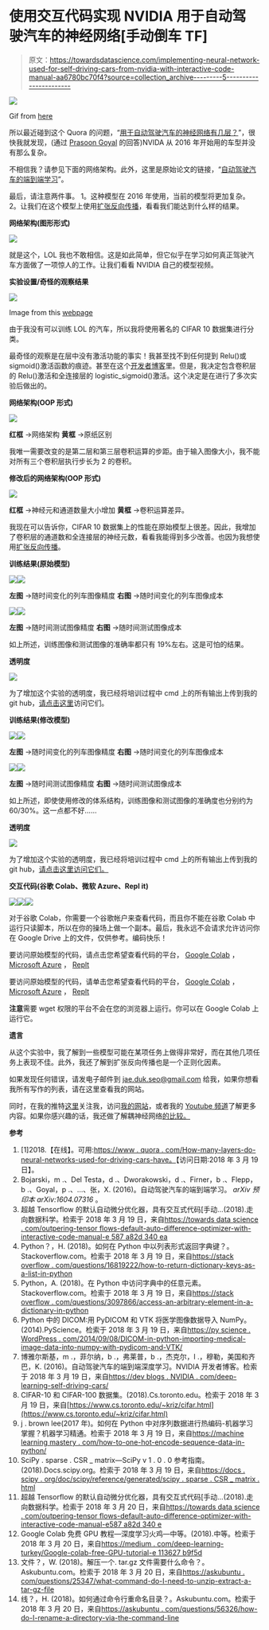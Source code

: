 # 使用交互代码实现 NVIDIA 用于自动驾驶汽车的神经网络[手动倒车 TF]

> 原文：<https://towardsdatascience.com/implementing-neural-network-used-for-self-driving-cars-from-nvidia-with-interactive-code-manual-aa6780bc70f4?source=collection_archive---------5----------------------->

![](img/59e7bf0893b25251d51a0ada708a8f07.png)

Gif from [here](https://giphy.com/gifs/producthunt-self-driving-cars-autonomous-product-hunt-3oEjHZ0YoZeHila4qA/download)

所以最近碰到这个 Quora 的问题，“[用于自动驾驶汽车的神经网络有几层？](https://www.quora.com/How-many-layers-do-neural-networks-used-for-self-driving-cars-have)”，很快我就发现，(通过 [Prasoon Goyal](https://www.quora.com/profile/Prasoon-Goyal) 的回答)NVIDA 从 2016 年开始用的车型并没有那么复杂。

不相信我？请参见下面的网络架构。此外，这里是原始论文的链接，“[自动驾驶汽车的端到端学习](https://arxiv.org/abs/1604.07316)”。

最后，请注意两件事。
1。这种模型在 2016 年使用，当前的模型将更加复杂。
2。让我们在这个模型上使用[扩张反向传播](/outperforming-tensorflows-default-auto-differentiation-optimizers-with-interactive-code-manual-e587a82d340e)，看看我们能达到什么样的结果。

**网络架构(图形形式)**

![](img/e61a61d99e2d1a81d0be5e7aef367d85.png)

就是这个，LOL 我也不敢相信。这是如此简单，但它似乎在学习如何真正驾驶汽车方面做了一项惊人的工作。让我们看看 NVIDIA 自己的模型视频。

**实验设置/奇怪的观察结果**

![](img/e33e114b1251a33c8649f818769beb96.png)

Image from this [webpage](https://www.cs.toronto.edu/~kriz/cifar.html)

由于我没有可以训练 LOL 的汽车，所以我将使用著名的 CIFAR 10 数据集进行分类。

最奇怪的观察是在层中没有激活功能的事实！我甚至找不到任何提到 Relu()或 sigmoid()激活函数的痕迹。甚至在这个[开发者博客](https://devblogs.nvidia.com/deep-learning-self-driving-cars/)里。但是，我决定包含卷积层的 Relu()激活和全连接层的 logistic_sigmoid()激活。这个决定是在进行了多次实验后做出的。

**网络架构(OOP 形式)**

![](img/c3c0c1ea97bf9cf24fdf88cae62cfb17.png)

**红框** →网络架构
**黄框** →原纸区别

我唯一需要改变的是第二层和第三层卷积运算的步距。由于输入图像大小，我不能对所有三个卷积层执行步长为 2 的卷积。

**修改后的网络架构(OOP 形式)**

![](img/7a9c7180e981571954abce7c750dea92.png)

**红框** →神经元和通道数量大小增加
**黄框** →卷积运算差异。

我现在可以告诉你，CIFAR 10 数据集上的性能在原始模型上很差。因此，我增加了卷积层的通道数和全连接层的神经元数，看看我能得到多少改善。也因为我想使用[扩张反向传播](/outperforming-tensorflows-default-auto-differentiation-optimizers-with-interactive-code-manual-e587a82d340e)。

**训练结果(原始模型)**

![](img/5ad3d36111c7805621e4643c01a2aa0b.png)![](img/81a63a5a214716d035a26dc4e59b4653.png)

**左图** →随时间变化的列车图像精度
**右图** →随时间变化的列车图像成本

![](img/119cc20a4080f6186a72509579b12791.png)![](img/bb80135db0312813b56f3a84e2453678.png)

**左图** →随时间测试图像精度
**右图** →随时间测试图像成本

如上所述，训练图像和测试图像的准确率都只有 19%左右。这是可怕的结果。

**透明度**

![](img/a484cd83d104601bb2322e171f487902.png)

为了增加这个实验的透明度，我已经将培训过程中 cmd 上的所有输出上传到我的 git hub，[请点击这里](https://github.com/JaeDukSeo/Only_Numpy_Basic/blob/master/5_Self_driving/original.txt)访问它们。

**训练结果(修改模型)**

![](img/52cca5ba536374c163294c6f5bc64fc1.png)![](img/bf56443a2d7409ae8499e8160e35bfac.png)

**左图** →随时间变化的列车图像精度
**右图** →随时间变化的列车图像成本

![](img/93ce5a650aacd1bb786567c4a615d971.png)![](img/d04315ffb5c8ae2f743b3967fa912483.png)

**左图** →随时间测试图像精度
**右图** →随时间测试图像成本

如上所述，即使使用修改的体系结构，训练图像和测试图像的准确度也分别约为 60/30%。这一点都不好……

**透明度**

![](img/82b1d39b347d5e7c47a6ee624984e32d.png)

为了增加这个实验的透明度，我已经将培训过程中 cmd 上的所有输出上传到我的 git hub，[请点击这里访问它们。](https://github.com/JaeDukSeo/Only_Numpy_Basic/blob/master/5_Self_driving/modified.txt)

**交互代码(谷歌 Colab、微软 Azure、Repl it)**

![](img/afe95aeb83e5d46cd88232eb61bd3f34.png)![](img/4db575171b59cb8cf39d15a34a5ba35e.png)![](img/b891243bfe217e562eb299c5f0cf8b51.png)

对于谷歌 Colab，你需要一个谷歌帐户来查看代码，而且你不能在谷歌 Colab 中运行只读脚本，所以在你的操场上做一个副本。最后，我永远不会请求允许访问你在 Google Drive 上的文件，仅供参考。编码快乐！

要访问原始模型的代码，请点击您希望查看代码的平台， [Google Colab](https://colab.research.google.com/drive/1eBDD7GN2QhT1ycD8MMj-70rnxH--u1nX) ， [Microsoft Azure](https://selfcar-jaedukseo.notebooks.azure.com/nb/notebooks/31.1%20Self%20Driving%20Car%20og.ipynb) ， [Replt](https://repl.it/@Jae_DukDuk/311-Self-Car-og)

要访问原始模型的代码，请单击您希望查看代码的平台， [Google Colab](https://colab.research.google.com/drive/1m3GerjldirZbBPhqJy7VGmW2JHr8TBu5) ， [Microsoft Azure](https://selfcar-jaedukseo.notebooks.azure.com/nb/notebooks/31.2%20Self%20Driving%20Car%20Modified.ipynb) ， [Replt](https://repl.it/@Jae_DukDuk/312-Self-Car-Modified)

**注意**需要 wget 权限的平台不会在您的浏览器上运行。你可以在 Google Colab 上运行它。

**遗言**

从这个实验中，我了解到一些模型可能在某项任务上做得非常好，而在其他几项任务上表现不佳。此外，我还了解到扩张反向传播也是一个正则化因素。

如果发现任何错误，请发电子邮件到 jae.duk.seo@gmail.com 给我，如果你想看我所有写作的列表，请在这里查看我的网站。

同时，在我的推特[这里](https://twitter.com/JaeDukSeo)关注我，访问[我的网站](https://jaedukseo.me/)，或者我的 [Youtube 频道](https://www.youtube.com/c/JaeDukSeo)了解更多内容。如果你感兴趣的话，我还做了解耦神经网络[的比较。](https://becominghuman.ai/only-numpy-implementing-and-comparing-combination-of-google-brains-decoupled-neural-interfaces-6712e758c1af)

**参考**

1.  [1]2018.【在线】。可用:[https://www . quora . com/How-many-layers-do-neural-networks-used-for-driving-cars-have。](https://www.quora.com/How-many-layers-do-neural-networks-used-for-self-driving-cars-have.)【访问日期:2018 年 3 月 19 日】。
2.  Bojarski，m .、Del Testa，d .、Dworakowski，d .、Firner，b .、Flepp，b .、Goyal，p .、…、张，X. (2016)。自动驾驶汽车的端到端学习。 *arXiv 预印本 arXiv:1604.07316* 。
3.  超越 Tensorflow 的默认自动微分优化器，具有交互式代码[手动…(2018).走向数据科学。检索于 2018 年 3 月 19 日，来自[https://towards data science . com/outpering-tensor flows-default-auto-difference-optimizer-with-interactive-code-manual-e 587 a82d 340 ea](/outperforming-tensorflows-default-auto-differentiation-optimizers-with-interactive-code-manual-e587a82d340ea)
4.  Python？，H. (2018)。如何在 Python 中以列表形式返回字典键？。Stackoverflow.com。检索于 2018 年 3 月 19 日，来自[https://stack overflow . com/questions/16819222/how-to-return-dictionary-keys-as-a-list-in-python](https://stackoverflow.com/questions/16819222/how-to-return-dictionary-keys-as-a-list-in-python)
5.  Python，A. (2018)。在 Python 中访问字典中的任意元素。Stackoverflow.com。检索于 2018 年 3 月 19 日，来自[https://stack overflow . com/questions/3097866/access-an-arbitrary-element-in-a-dictionary-in-python](https://stackoverflow.com/questions/3097866/access-an-arbitrary-element-in-a-dictionary-in-python)
6.  Python 中的 DICOM:用 PyDICOM 和 VTK 将医学图像数据导入 NumPy。(2014).PyScience。检索于 2018 年 3 月 19 日，来自[https://py science . WordPress . com/2014/09/08/DICOM-in-python-importing-medical-image-data-into-numpy-with-pydicom-and-VTK/](https://pyscience.wordpress.com/2014/09/08/dicom-in-python-importing-medical-image-data-into-numpy-with-pydicom-and-vtk/)
7.  博雅尔斯基，m .，菲尔纳，b .，弗莱普，b .，杰克尔，l .，穆勒，美国和齐巴，K. (2016)。自动驾驶汽车的端到端深度学习。NVIDIA 开发者博客。检索于 2018 年 3 月 19 日，来自[https://dev blogs . NVIDIA . com/deep-learning-self-driving-cars/](https://devblogs.nvidia.com/deep-learning-self-driving-cars/)
8.  CIFAR-10 和 CIFAR-100 数据集。(2018).Cs.toronto.edu。检索于 2018 年 3 月 19 日，来自[https://www.cs.toronto.edu/~kriz/cifar.html](https://www.cs.toronto.edu/~kriz/cifar.html)
9.  j . brown lee(2017 年)。如何在 Python 中对序列数据进行热编码-机器学习掌握？机器学习精通。检索于 2018 年 3 月 19 日，来自[https://machine learning mastery . com/how-to-one-hot-encode-sequence-data-in-python/](https://machinelearningmastery.com/how-to-one-hot-encode-sequence-data-in-python/)
10.  SciPy . sparse . CSR _ matrix—SciPy v 1 . 0 . 0 参考指南。(2018).Docs.scipy.org。检索于 2018 年 3 月 19 日，来自[https://docs . scipy . org/doc/scipy/reference/generated/scipy . sparse . CSR _ matrix . html](https://docs.scipy.org/doc/scipy/reference/generated/scipy.sparse.csr_matrix.html)
11.  超越 Tensorflow 的默认自动微分优化器，具有交互式代码[手动…(2018).走向数据科学。检索于 2018 年 3 月 20 日，来自[https://towards data science . com/outpering-tensor flows-default-auto-difference-optimizer-with-interactive-code-manual-e587 a82d 340 e](/outperforming-tensorflows-default-auto-differentiation-optimizers-with-interactive-code-manual-e587a82d340e)
12.  Google Colab 免费 GPU 教程—深度学习火鸡—中等。(2018).中等。检索于 2018 年 3 月 20 日，来自[https://medium . com/deep-learning-turkey/Google-colab-free-GPU-tutorial-e 113627 b9f5d](https://medium.com/deep-learning-turkey/google-colab-free-gpu-tutorial-e113627b9f5d)
13.  文件？，W. (2018)。解压一个. tar.gz 文件需要什么命令？。Askubuntu.com。检索于 2018 年 3 月 20 日，来自[https://askubuntu . com/questions/25347/what-command-do-I-need-to-unzip-extract-a-tar-gz-file](https://askubuntu.com/questions/25347/what-command-do-i-need-to-unzip-extract-a-tar-gz-file)
14.  线？，H. (2018)。如何通过命令行重命名目录？。Askubuntu.com。检索于 2018 年 3 月 20 日，来自[https://askubuntu . com/questions/56326/how-do-I-rename-a-directory-via-the-command-line](https://askubuntu.com/questions/56326/how-do-i-rename-a-directory-via-the-command-line)